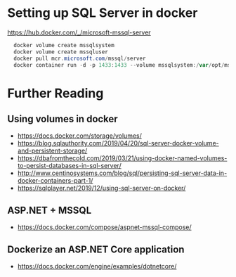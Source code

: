 # Setting up SQL Server in docker

<https://hub.docker.com/_/microsoft-mssql-server>

```powershell
  docker volume create mssqlsystem
  docker volume create mssqluser
  docker pull mcr.microsoft.com/mssql/server
  docker container run -d -p 1433:1433 --volume mssqlsystem:/var/opt/mssql --volume mssqluser:/var/opt/sqlserver -e 'ACCEPT_EULA=Y' -e 'SA_PASSWORD=password' --name sqlserver mcr.microsoft.com/mssql/server
```

# Further Reading
## Using volumes in docker

* <https://docs.docker.com/storage/volumes/>
* <https://blog.sqlauthority.com/2019/04/20/sql-server-docker-volume-and-persistent-storage/>
* <https://dbafromthecold.com/2019/03/21/using-docker-named-volumes-to-persist-databases-in-sql-server/>
* <http://www.centinosystems.com/blog/sql/persisting-sql-server-data-in-docker-containers-part-1/>
* <https://sqlplayer.net/2019/12/using-sql-server-on-docker/>

## ASP.NET + MSSQL
* <https://docs.docker.com/compose/aspnet-mssql-compose/>

## Dockerize an ASP.NET Core application
* <https://docs.docker.com/engine/examples/dotnetcore/>
